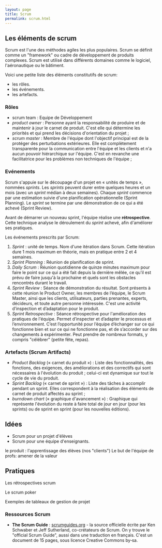 ```yaml
---
layout: page
title: Scrum
permalink: scrum.html
---
```


## Les éléments de scrum

Scrum est l'une des méthodes agiles les plus populaires. Scrum se définit comme un "framework" ou cadre de développement de produits complexes. Scrum est utilisé dans différents domaines comme le logiciel, l'aéronautique ou le bâtiment.

Voici une petite liste des éléments constitutifs de scrum:

- les rôles.
- les événements.
- les artefacts.

### Rôles

- scrum team : Equipe de Développement
- *product owner* : Personne ayant la responsabilité de produire et de maintenir à jour le carnet de produit. C'est elle qui détermine les priorités et qui prend les décisions d'orientation du projet ;
- *scrum master* : Membre de l'équipe dont l'objectif principal est de la protéger des perturbations extérieures. Elle est complètement transparente pour la communication entre l'équipe et les clients et n'a aucun pouvoir hiérarchique sur l'équipe. C'est en revanche une facilitatrice pour les problèmes non techniques de l'équipe ;

### Evénements

Scrum s'appuie sur le découpage d'un projet en « unités de temps », nommées *sprints*. Les *sprints* peuvent durer entre quelques heures et un mois (avec un *sprint* médian à deux semaines). Chaque *sprint* commence par une estimation suivie d'une planification opérationnelle (Sprint Planning). Le *sprint* se termine par une démonstration de ce qui a été achevé (Sprint Review). 

Avant de démarrer un nouveau sprint, l'équipe réalise une **rétrospective**. Cette technique analyse le déroulement du *sprint* achevé, afin d'améliorer ses pratiques.

Les événements prescrits par Scrum:

1. *Sprint* : unité de temps. Nom d'une itération dans Scrum. Cette itération dure 1 mois maximum en théorie, mais en pratique entre 2 et 4 semaines. 
2. *Sprint Planning* : Réunion de planification de sprint.
3. *Daily Scrum* : Réunion quotidienne de quinze minutes maximum pour faire le point sur ce qui a été fait depuis la dernière mêlée, ce qu'il est prévu de faire jusqu'à la prochaine et quels sont les obstacles rencontrés durant le travail.
4. *Sprint Review* : Séance de démonstration du résultat. Sont présents à cette réunion le Product Owner, les membres de l’équipe, le Scrum Master, ainsi que les clients, utilisateurs, parties prenantes, experts, décideurs, et toute autre personne intéressée. C'est une activité d’inspection et d’adaptation pour le produit.
5. *Sprint Retrospective* : Séance rétrospective pour l'amélioration des pratiques de l'équipe. Permet d’inspecter et d’adapter le processus et l’environnement. C’est l’opportunité pour l’équipe d’échanger sur ce qui fonctionne bien et sur ce qui ne fonctionne pas, et de s’accorder sur des changements à expérimenter. Peut prendre de nombreux formats, y compris "célébrer" (petite fête, repas).

### Artefacts (Scrum Artifacts)

- *Product Backlog* (« carnet du produit ») : Liste des fonctionnalités, des fonctions, des exigences, des améliorations et des correctifs qui sont nécessaires à l'évolution du produit ; celui-ci est dynamique sur tout le cycle de vie du produit.
- *Sprint Backlog* (« carnet de sprint ») : Liste des tâches à accomplir pendant un sprint. Elles correspondent à la réalisation des éléments de carnet de produit affectés au sprint ;
- *burndown chart* (« graphique d'avancement ») : Graphique qui représente l'évolution du reste à faire total de jour en jour (pour les sprints) ou de sprint en sprint (pour les nouvelles éditions).


## Idées

- Scrum pour un projet d'élèves
- Scrum pour une équipe d'enseignants.



le produit : l'apprentissage des élèves (nos "clients")
Le but de l'équipe de profs: amener de la valeur

## Pratiques

Les rétrospectives scrum

Le scrum poker

Exemples de tableaux de gestion de projet

### Ressources Scrum

- **The Scrum Guide** : [scrumguides.org](https://scrumguides.org/) - la source officielle écrite par Ken Schwaber et Jeff Sutherland, co-crétateurs de Scrum. On y trouve le "official Scrum Guide", aussi dans une traduction en français. C'est un document de 15 pages, sous licence Creative Commons by‐sa.